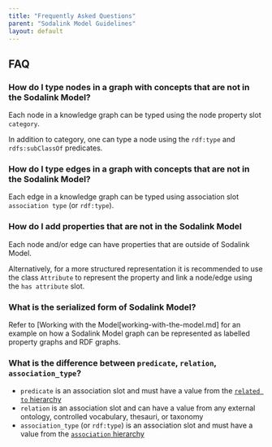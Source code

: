 ```yaml
---
title: "Frequently Asked Questions"
parent: "Sodalink Model Guidelines"
layout: default
---
```


## FAQ

### How do I type nodes in a graph with concepts that are not in the Sodalink Model?

Each node in a knowledge graph can be typed using the node property slot `category`.

In addition to category, one can type a node using the `rdf:type` and `rdfs:subClassOf` predicates.


### How do I type edges in a graph with concepts that are not in the Sodalink Model?

Each edge in a knowledge graph can be typed using association slot `association type` (or `rdf:type`).


### How do I add properties that are not in the Sodalink Model

Each node and/or edge can have properties that are outside of Sodalink Model. 

Alternatively, for a more structured representation it is recommended to use the class `Attribute` to represent the property and link a node/edge using the `has attribute` slot.

### What is the serialized form of Sodalink Model?

Refer to [Working with the Model[working-with-the-model.md] for an example on how a Sodalink Model graph can be represented as labelled property graphs and RDF graphs.

### What is the difference between `predicate`, `relation`, `association_type`?

- `predicate` is an association slot and must have a value from the [`related to` hierarchy](https://csolink.github.io/sodalink-model/docs/related_to)
- `relation` is an association slot and can have a value from any external ontology, controlled vocabulary, thesauri, or taxonomy
- `association_type` (or `rdf:type`) is an association slot and must have a value from the [`association` hierarchy](https://csolink.github.io/sodalink-model/docs/Association)

